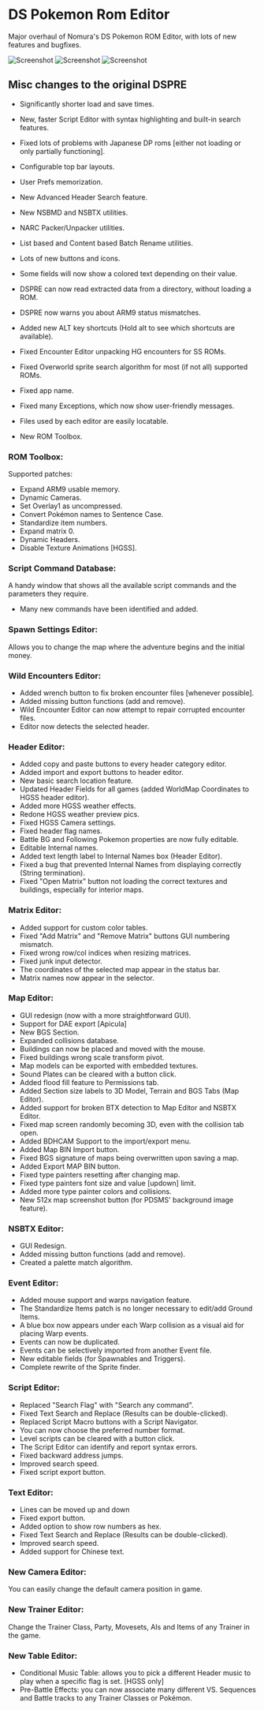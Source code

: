 # DS Pokemon Rom Editor

Major overhaul of Nomura's DS Pokemon ROM Editor, with lots of new features and bugfixes.

![Screenshot](aDSPRE_191.png)
![Screenshot](bDSPRE_191.png)
![Screenshot](cDSPRE_191.png)

## Misc changes to the original DSPRE
- Significantly shorter load and save times.
- New, faster Script Editor with syntax highlighting and built-in search features.
- Fixed lots of problems with Japanese DP roms [either not loading or only partially functioning].

- Configurable top bar layouts.
- User Prefs memorization.
- New Advanced Header Search feature.
- New NSBMD and NSBTX utilities.
- NARC Packer/Unpacker utilities.
- List based and Content based Batch Rename utilities.
- Lots of new buttons and icons.
- Some fields will now show a colored text depending on their value.
- DSPRE can now read extracted data from a directory, without loading a ROM.
- DSPRE now warns you about ARM9 status mismatches.
- Added new ALT key shortcuts (Hold alt to see which shortcuts are available).
- Fixed Encounter Editor unpacking HG encounters for SS ROMs.
- Fixed Overworld sprite search algorithm for most (if not all) supported ROMs.
- Fixed app name.
- Fixed many Exceptions, which now show user-friendly messages.
- Files used by each editor are easily locatable.
- New ROM Toolbox.

### ROM Toolbox:
Supported patches:
- Expand ARM9 usable memory.
- Dynamic Cameras.
- Set Overlay1 as uncompressed.
- Convert Pokémon names to Sentence Case.
- Standardize item numbers.
- Expand matrix 0.
- Dynamic Headers.
- Disable Texture Animations [HGSS].

### Script Command Database:
A handy window that shows all the available script commands and the parameters they require.
- Many new commands have been identified and added.

### Spawn Settings Editor:
Allows you to change the map where the adventure begins and the initial money.

### Wild Encounters Editor:
- Added wrench button to fix broken encounter files [whenever possible].
- Added missing button functions (add and remove).
- Wild Encounter Editor can now attempt to repair corrupted encounter files.
- Editor now detects the selected header.

### Header Editor:
- Added copy and paste buttons to every header category editor.
- Added import and export buttons to header editor.
- New basic search location feature.
- Updated Header Fields for all games (added WorldMap Coordinates to HGSS header editor).
- Added more HGSS weather effects.
- Redone HGSS weather preview pics.
- Fixed HGSS Camera settings. 
- Fixed header flag names.
- Battle BG and Following Pokemon properties are now fully editable.
- Editable Internal names.
- Added text length label to Internal Names box (Header Editor).
- Fixed a bug that prevented Internal Names from displaying correctly (String termination).
- Fixed "Open Matrix" button not loading the correct textures and buildings, especially for interior maps.

### Matrix Editor:
- Added support for custom color tables.
- Fixed "Add Matrix" and "Remove Matrix" buttons GUI numbering mismatch.
- Fixed wrong row/col indices when resizing matrices.
- Fixed junk input detector.
- The coordinates of the selected map appear in the status bar.
- Matrix names now appear in the selector.

### Map Editor:
- GUI redesign (now with a more straightforward GUI).
- Support for DAE export [Apicula]
- New BGS Section.
- Expanded collisions database.
- Buildings can now be placed and moved with the mouse.
- Fixed buildings wrong scale transform pivot.
- Map models can be exported with embedded textures.
- Sound Plates can be cleared with a button click.
- Added flood fill feature to Permissions tab.
- Added Section size labels to 3D Model, Terrain and BGS Tabs (Map Editor).
- Added support for broken BTX detection to Map Editor and NSBTX Editor.
- Fixed map screen randomly becoming 3D, even with the collision tab open.
- Added BDHCAM Support to the import/export menu.
- Added Map BIN Import button.
- Fixed BGS signature of maps being overwritten upon saving a map.
- Added Export MAP BIN button.
- Fixed type painters resetting after changing map.
- Fixed type painters font size and value [updown] limit.
- Added more type painter colors and collisions.
- New 512x map screenshot button (for PDSMS' background image feature).

### NSBTX Editor:
- GUI Redesign.
- Added missing button functions (add and remove).
- Created a palette match algorithm.

### Event Editor:
- Added mouse support and warps navigation feature.
- The Standardize Items patch is no longer necessary to edit/add Ground Items.
- A blue box now appears under each Warp collision as a visual aid for placing Warp events.
- Events can now be duplicated.
- Events can be selectively imported from another Event file.
- New editable fields (for Spawnables and Triggers).
- Complete rewrite of the Sprite finder.

### Script Editor:
- Replaced "Search Flag" with "Search any command".
- Fixed Text Search and Replace (Results can be double-clicked).
- Replaced Script Macro buttons with a Script Navigator.
- You can now choose the preferred number format.
- Level scripts can be cleared with a button click.
- The Script Editor can identify and report syntax errors.
- Fixed backward address jumps.
- Improved search speed.
- Fixed script export button.

### Text Editor:
- Lines can be moved up and down
- Fixed export button.
- Added option to show row numbers as hex.
- Fixed Text Search and Replace (Results can be double-clicked).
- Improved search speed.
- Added support for Chinese text.

### New Camera Editor:
You can easily change the default camera position in game.

### New Trainer Editor:
Change the Trainer Class, Party, Movesets, AIs and Items of any Trainer in the game.

### New Table Editor:
- Conditional Music Table: allows you to pick a different Header music to play when a specific flag is set. [HGSS only]
- Pre-Battle Effects: you can now associate many different VS. Sequences and Battle tracks to any Trainer Classes or Pokémon.
